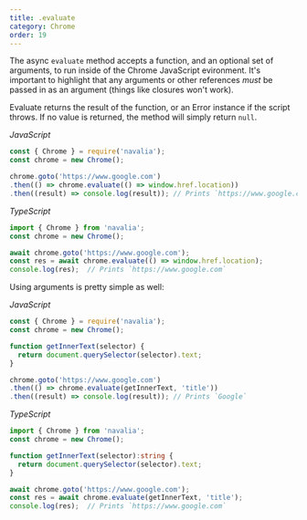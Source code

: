 ```yaml
---
title: .evaluate
category: Chrome
order: 19
---
```


The async `evaluate` method accepts a function, and an optional set of arguments, to run inside of the Chrome JavaScript evironment. It's important to highlight that any arguments or other references _must_ be passed in as an argument (things like closures won't work).

Evaluate returns the result of the function, or an Error instance if the script throws. If no value is returned, the method will simply return `null`.

*JavaScript*
```js
const { Chrome } = require('navalia');
const chrome = new Chrome();

chrome.goto('https://www.google.com')
.then(() => chrome.evaluate(() => window.href.location))
.then((result) => console.log(result)); // Prints `https://www.google.com`
```

*TypeScript*
```ts
import { Chrome } from 'navalia';
const chrome = new Chrome();

await chrome.goto('https://www.google.com');
const res = await chrome.evaluate(() => window.href.location);
console.log(res);  // Prints `https://www.google.com`
```

Using arguments is pretty simple as well:

*JavaScript*
```js
const { Chrome } = require('navalia');
const chrome = new Chrome();

function getInnerText(selector) {
  return document.querySelector(selector).text;
}

chrome.goto('https://www.google.com')
.then(() => chrome.evaluate(getInnerText, 'title'))
.then((result) => console.log(result)); // Prints `Google`
```

*TypeScript*
```ts
import { Chrome } from 'navalia';
const chrome = new Chrome();

function getInnerText(selector):string {
  return document.querySelector(selector).text;
}

await chrome.goto('https://www.google.com');
const res = await chrome.evaluate(getInnerText, 'title');
console.log(res);  // Prints `https://www.google.com`
```
